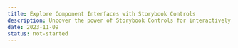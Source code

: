 ```yaml
---
title: Explore Component Interfaces with Storybook Controls
description: Uncover the power of Storybook Controls for interactively stress-testing component interfaces. Deepen your understanding of component behavior with real-time, interactive updates, enabling a thorough exploration of component capabilities.
date: 2023-11-09
status: not-started
---
```

